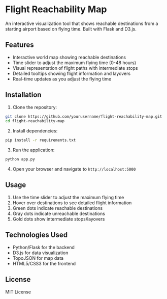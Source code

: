 # Flight Reachability Map

An interactive visualization tool that shows reachable destinations from a starting airport based on flying time. Built with Flask and D3.js.

## Features

- Interactive world map showing reachable destinations
- Time slider to adjust the maximum flying time (0-48 hours)
- Visual representation of flight paths with intermediate stops
- Detailed tooltips showing flight information and layovers
- Real-time updates as you adjust the flying time

## Installation

1. Clone the repository:
```bash
git clone https://github.com/yourusername/flight-reachability-map.git
cd flight-reachability-map
```

2. Install dependencies:
```bash
pip install -r requirements.txt
```

3. Run the application:
```bash
python app.py
```

4. Open your browser and navigate to `http://localhost:5000`

## Usage

1. Use the time slider to adjust the maximum flying time
2. Hover over destinations to see detailed flight information
3. Green dots indicate reachable destinations
4. Gray dots indicate unreachable destinations
5. Gold dots show intermediate stops/layovers

## Technologies Used

- Python/Flask for the backend
- D3.js for data visualization
- TopoJSON for map data
- HTML5/CSS3 for the frontend

## License

MIT License 